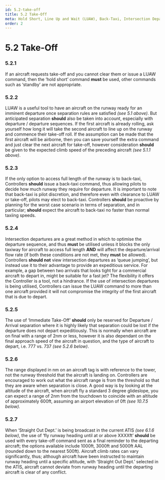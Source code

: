 ```yaml
---
id: 5.2-take-off
title: 5.2 Take-Off
meta: Hold Short, Line Up and Wait (LUAW), Back-Taxi, Intersection Departures and Take-Off rules when operating a tower facility within Infinite Flight.
order: 2
---
```


# 5.2  Take-Off

 

### 5.2.1    

If an aircraft requests take-off and you cannot clear them or issue a LUAW command, then the ‘hold short’ command **must** be used, other commands such as ‘standby’ are not appropriate.



### 5.2.2    

LUAW is a useful tool to have an aircraft on the runway ready for an imminent departure once separation rules are satisfied *(see 5.1 above)*. But anticipated separation **should** also be taken into account, especially with departure / departure sequences. If the first aircraft is already rolling, ask yourself how long it will take the second aircraft to line up on the runway and commence their take-off roll. If the assumption can be made that the first aircraft will be airborne, then you can save yourself the extra command and just clear the next aircraft for take-off, however consideration **should** be given to the expected climb speed of the preceding aircraft *(see 5.1.1 above)*. 



### 5.2.3    

If the only option to access full length of the runway is to back-taxi, Controllers **should** issue a back-taxi command, thus allowing pilots to decide how much runway they require for departure. It is important to note that back-taxi is pilot discretion, and therefore even with clearance to LUAW or take-off, pilots may elect to back-taxi. Controllers **should** be proactive by planning for the worst case scenario in terms of separation, and in particular; **should** expect the aircraft to back-taxi no faster than normal taxiing speeds. 



### 5.2.4    

Intersection departures are a great method in which to optimise the departure sequence, and thus **must** be utilised unless it blocks the only taxiway for aircraft to access full length **AND** will affect the departure/arrival flow rate (if both these conditions are not met, they **must** be allowed). Controllers **should not** view intersection departures as ‘queue jumping’, but instead use it to their advantage to provide an expeditious service. For example, a gap between two arrivals that looks tight for a commercial aircraft to depart in, might be suitable for a fast jet? The flexibility it offers the Controller is a tool, not a hindrance. If the use of intersection departures is being utilised, Controllers can issue the LUAW command to more than one aircraft provided it will not compromise the integrity of the first aircraft that is due to depart.



### 5.2.5    

The use of ‘Immediate Take-Off’ **should** only be reserved for Departure / Arrival separation where it is highly likely that separation could be lost if the departure does not depart expeditiously. This is normally when aircraft are on final with a range of 2nm or less, however it is also dependant on the final approach speed of the aircraft in question, and the type of aircraft to depart, i.e. 777 vs. 737 *(see 5.2.6 below)*.



### 5.2.6    

The range displayed in nm on an aircraft tag is with reference to the tower, not the runway threshold that the aircraft is landing on. Controllers are encouraged to work out what the aircraft range is from the threshold so that they are aware when separation is close. A good way is by looking at the altitude of the aircraft, when aircraft fly a standard 3 degree glideslope, you can expect a range of 2nm from the touchdown to coincide with an altitude of approximately 600ft, assuming an airport elevation of 0ft *(see 10.7.5 below).*



### 5.2.7    

When ‘Straight Out Dept.’ is being broadcast in the current ATIS *(see 6.1.6 below)*, the use of ‘fly runway heading until at or above XXXXft’ **should** be used with every take-off command sent as a final reminder to the departing aircraft; the options available include 1000ft, 3000ft and 5000ft AAL (rounded down to the nearest 500ft). Aircraft climb rates can vary significantly, thus; although aircraft have been instructed to maintain runway heading until a specific altitude, with ‘Straight Out Dept.’ selected in the ATIS, aircraft cannot deviate from runway heading until the departing aircraft is clear of any conflict.

 